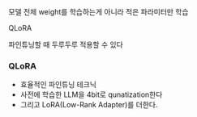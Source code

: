 모델 전체 weight를 학습하는게 아니라 적은 파라미터만 학습




QLoRA

파인튜닝할 때 두루두루 적용할 수 있다

### QLoRA

- 효율적인 파인튜닝 테크닉
- 사전에 학습한 LLM을 4bit로 qunatization한다
- 그리고 LoRA(Low-Rank Adapter)를 더한다.